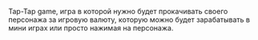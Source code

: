 Tap-Tap game, игра в которой нужно будет прокачивать своего персонажа за игровую валюту, которую можно будет зарабатывать в мини играх или просто нажимая на персонажа.